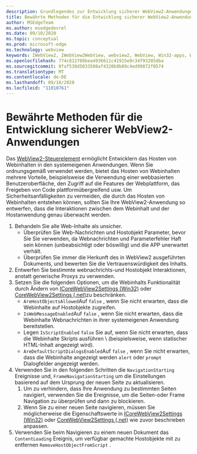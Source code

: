```yaml
---
description: Grundlegendes zur Entwicklung sicherer WebView2-Anwendungen
title: Bewährte Methoden für die Entwicklung sicherer WebView2-Anwendungen
author: MSEdgeTeam
ms.author: msedgedevrel
ms.date: 09/10/2020
ms.topic: conceptual
ms.prod: microsoft-edge
ms.technology: webview
keywords: IWebView2, IWebView2WebView, webview2, WebView, Win32-apps, Win32, Edge, ICoreWebView2, ICoreWebView2Host, Browser-Steuerelement, Edge HTML, Sicherheit
ms.openlocfilehash: 774c812789bea4936611c41915e0c34f93205dba
ms.sourcegitcommit: 0faf538d5033508af4320b9b89c4ed99872f0574
ms.translationtype: MT
ms.contentlocale: de-DE
ms.lasthandoff: 09/10/2020
ms.locfileid: "11010761"
---
```

# Bewährte Methoden für die Entwicklung sicherer WebView2-Anwendungen  

Das [WebView2-Steuerelement][Webview2Main] ermöglicht Entwicklern das Hosten von Webinhalten in den systemeigenen Anwendungen. Wenn Sie ordnungsgemäß verwendet werden, bietet das Hosten von Webinhalten mehrere Vorteile, beispielsweise die Verwendung einer webbasierten Benutzeroberfläche, den Zugriff auf die Features der Webplattform, das Freigeben von Code plattformübergreifend usw.  Um Sicherheitsanfälligkeiten zu vermeiden, die durch das Hosten von Webinhalten entstehen können, sollten Sie Ihre WebView2-Anwendung so entwerfen, dass die Interaktionen zwischen dem Webinhalt und der Hostanwendung genau überwacht werden.  

1.  Behandeln Sie alle Web-Inhalte als unsicher.  
    *   Überprüfen Sie Web-Nachrichten und Hostobjekt Parameter, bevor Sie Sie verwenden, da Webnachrichten und Parameterfehler Haft sein können (unbeabsichtigt oder böswillig) und die APP unerwartet verhält.
    *   Überprüfen Sie immer die Herkunft des in WebView2 ausgeführten Dokuments, und bewerten Sie die Vertrauenswürdigkeit des Inhalts.  
1.  Entwerfen Sie bestimmte webnachrichts-und Hostobjekt Interaktionen, anstatt generische Proxys zu verwenden.  
1.  Setzen Sie die folgenden Optionen, um die Webinhalts Funktionalität durch Ändern von [ICoreWebView2Settings (Win32)][Webview2ReferenceWin3209622Icorewebview2settings] oder [CoreWebView2Settings (.net)][Webview2ReferenceWin3209628MicrosoftWebWebview2CoreCorewebview2settings]zu beschränken.  
    *   `AreHostObjectsAllowed`Auf `false` , wenn Sie nicht erwarten, dass die Webinhalte auf Hostobjekte zugreifen.  
    *   `IsWebMessageEnabled`Auf `false` , wenn Sie nicht erwarten, dass die Webinhalte Webnachrichten in ihrer systemeigenen Anwendung bereitstellen.  
    *   Legen `IsScriptEnabled` `false` Sie auf, wenn Sie nicht erwarten, dass die Webinhalte Skripts ausführen \ (beispielsweise, wenn statischer HTML-Inhalt angezeigt wird).  
    *   `AreDefaultScriptDialogsEnabled`Auf `false` , wenn Sie nicht erwarten, dass die Webinhalte angezeigt werden `alert` oder `prompt` Dialogfelder angezeigt werden.  
1.  Verwenden Sie in den folgenden Schritten die `NavigationStarting` Ereignisse und, `FrameNavigationStarting` um die Einstellungen basierend auf dem Ursprung der neuen Seite zu aktualisieren.  
    1.  Um zu verhindern, dass Ihre Anwendung zu bestimmten Seiten navigiert, verwenden Sie die Ereignisse, um die Seiten-oder Frame Navigation zu überprüfen und dann zu blockieren.  
    1.  Wenn Sie zu einer neuen Seite navigieren, müssen Sie möglicherweise die Eigenschaftswerte in [ICoreWebView2Settings (Win32)][Webview2ReferenceWin3209622Icorewebview2settings] oder [CoreWebView2Settings (.net)][Webview2ReferenceWin3209628MicrosoftWebWebview2CoreCorewebview2settings] wie zuvor beschrieben anpassen.  
1.  Verwenden Sie beim Navigieren zu einem neuen Dokument das `ContentLoading` Ereignis, um verfügbar gemachte Hostobjekte mit zu entfernen `RemoveHostObjectFromScript` .  

<!--## Security

Always check the Source property of the WebView before using `ExecuteScript`, `PostWebMessageAsJson`, `PostWebMessageAsString`, or any other method to send information into the WebView. The WebView may have navigated to another page via the end user interacting with the page or script in the page causing navigation. Similarly, be very careful with `AddScriptToExecuteOnDocumentCreated`. All future `navigations` run the same script and if it provides access to information intended only for a certain origin, any HTML document may have access.

When examining the result of an `ExecuteScript` method call, a `WebMessageReceived` event, always check the Source of the sender, or any other mechanism of receiving information from an HTML document in a WebView validate the URI of the HTML document is what you expect.

When constructing a message to send into a WebView, prefer using `PostWebMessageAsJson` and construct the JSON string parameter using a JSON library. This avoids any potential accidents of encoding information into a JSON string or script and ensure no attacker controlled input can modify the rest of the JSON message or run arbitrary script. -->  

<!-- links -->  

[Webview2Main]: ../index.md "Einführung in Microsoft Edge WebView2 (Preview) | Microsoft docs"  

[Webview2ReferenceWin3209622Icorewebview2settings]: ../reference/win32/0-9-622/icorewebview2settings.md "Schnittstelle ICoreWebView2Settings | Microsoft docs"  

[Webview2ReferenceWin3209628MicrosoftWebWebview2CoreCorewebview2settings]: ../reference/dotnet/0-9-628/microsoft-web-webview2-core-corewebview2settings.md "Microsoft. Web. WebView2. Core. CoreWebView2Settings Klasse | Microsoft docs"  
